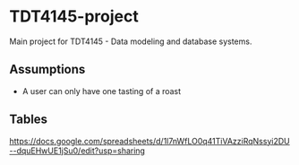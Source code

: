 # TDT4145-project
Main project for TDT4145 -  Data modeling and database systems.

## Assumptions
- A user can only have one tasting of a roast

## Tables
https://docs.google.com/spreadsheets/d/1l7nWfLO0q41TiVAzziRqNssyi2DU--dquEHwUE1jSu0/edit?usp=sharing